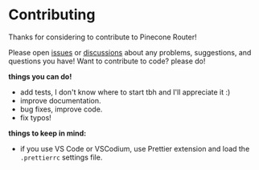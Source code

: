 # Contributing

Thanks for considering to contribute to Pinecone Router!

Please open [issues](https://github.com/pinecone-router/router/issues) or [discussions](https://github.com/pinecone-router/router/discussions) about any problems, suggestions, and questions you have!
Want to contribute to code? please do!

**things you can do!**

-   add tests, I don't know where to start tbh and I'll appreciate it :)
-   improve documentation.
-	bug fixes, improve code.
-	fix typos!

**things to keep in mind:**

-   if you use VS Code or VSCodium, use Prettier extension and load the `.prettierrc` settings file.
